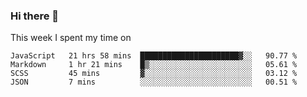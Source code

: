 ### Hi there 👋

<!--
**qiruohan/qiruohan** is a ✨ _special_ ✨ repository because its `README.md` (this file) appears on your GitHub profile.

Here are some ideas to get you started:

- 🔭 I’m currently working on ...
- 🌱 I’m currently learning ...
- 👯 I’m looking to collaborate on ...
- 🤔 I’m looking for help with ...
- 💬 Ask me about ...
- 📫 How to reach me: ...
- 😄 Pronouns: ...
- ⚡ Fun fact: ...
-->

This week I spent my time on 
<!--START_SECTION:waka-->
```text
JavaScript   21 hrs 58 mins  ██████████████████████▓░░   90.77 % 
Markdown     1 hr 21 mins    █▒░░░░░░░░░░░░░░░░░░░░░░░   05.61 % 
SCSS         45 mins         ▓░░░░░░░░░░░░░░░░░░░░░░░░   03.12 % 
JSON         7 mins          ░░░░░░░░░░░░░░░░░░░░░░░░░   00.51 % 
```
<!--END_SECTION:waka-->
